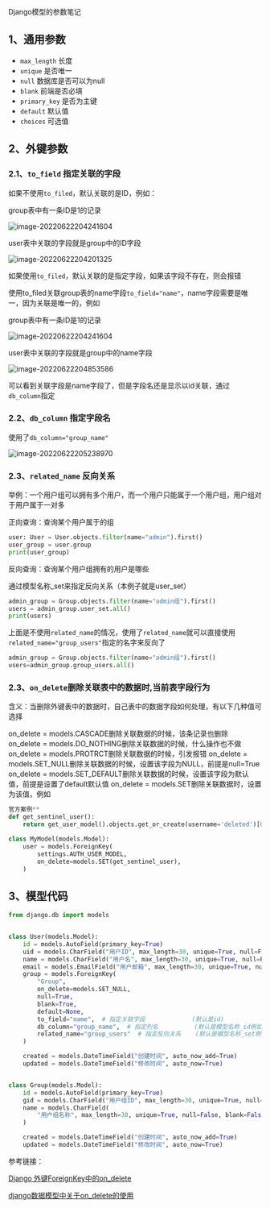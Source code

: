 Django模型的参数笔记

## 1、通用参数

- `max_length` 长度
- `unique` 是否唯一
- `null` 数据库是否可以为null
- `blank` 前端是否必填
- `primary_key` 是否为主键
- `default` 默认值
- `choices` 可选值

## 2、外键参数

### 2.1、`to_field` 指定关联的字段

如果不使用`to_filed`，默认关联的是ID，例如：

group表中有一条ID是1的记录

![image-20220622204241604](https://img2022.cnblogs.com/blog/1768648/202206/1768648-20220622230453465-1389946698.png)

user表中关联的字段就是group中的ID字段

![image-20220622204201325](https://img2022.cnblogs.com/blog/1768648/202206/1768648-20220622230432164-611372789.png)

如果使用`to_filed`，默认关联的是指定字段，如果该字段不存在，则会报错

使用to_filed关联group表的name字段`to_field="name"`，name字段需要是唯一，因为关联是唯一的，例如

group表中有一条ID是1的记录

![image-20220622204241604](https://img2022.cnblogs.com/blog/1768648/202206/1768648-20220622230453465-1389946698.png)

user表中关联的字段就是group中的name字段

![image-20220622204853586](https://img2022.cnblogs.com/blog/1768648/202206/1768648-20220622230513876-815928858.png)

可以看到关联字段是name字段了，但是字段名还是显示以id关联，通过`db_column`指定

### 2.2、`db_column` 指定字段名

使用了`db_column="group_name"`

![image-20220622205238970](https://img2022.cnblogs.com/blog/1768648/202206/1768648-20220622230534780-6047695.png)

### 2.3、`related_name` 反向关系

举例：一个用户组可以拥有多个用户，而一个用户只能属于一个用户组，用户组对于用户属于一对多

正向查询：查询某个用户属于的组

```python
user: User = User.objects.filter(name="admin").first()
user_group = user.group
print(user_group)
```

反向查询：查询某个用户组拥有的用户是哪些

通过模型名称_set来指定反向关系（本例子就是user_set）

```python
admin_group = Group.objects.filter(name="admin组").first()
users = admin_group.user_set.all()
print(users)
```

上面是不使用`related_name`的情况，使用了`related_name`就可以直接使用`related_name="group_users"`指定的名字来反向了

```python
admin_group = Group.objects.filter(name="admin组").first()
users=admin_group.group_users.all()
```

### 2.3、`on_delete`删除关联表中的数据时,当前表字段行为

含义：当删除外键表中的数据时，自己表中的数据字段如何处理，有以下几种值可选择

on_delete = models.CASCADE删除关联数据的时候，该条记录也删除
on_delete = models.DO_NOTHING删除关联数据的时候，什么操作也不做
on_delete = models.PROTRCT删除关联数据的时候，引发报错
on_delete = models.SET_NULL删除关联数据的时候，设置该字段为NULL，前提是null=True
on_delete = models.SET_DEFAULT删除关联数据的时候，设置该字段为默认值，前提是设置了default默认值
on_delete = models.SET删除关联数据时，设置为该值，例如

```python
官方案例**
def get_sentinel_user():
    return get_user_model().objects.get_or_create(username='deleted')[0]

class MyModel(models.Model):
    user = models.ForeignKey(
        settings.AUTH_USER_MODEL,
        on_delete=models.SET(get_sentinel_user),
    )
```

## 3、模型代码

```python
from django.db import models


class User(models.Model):
    id = models.AutoField(primary_key=True)
    uid = models.CharField("用户ID", max_length=30, unique=True, null=False, blank=False)
    name = models.CharField("用户名", max_length=30, unique=True, null=False, blank=False)
    email = models.EmailField("用户邮箱", max_length=30, unique=True, null=False, blank=False)
    group = models.ForeignKey(
        "Group",
        on_delete=models.SET_NULL,
        null=True,
        blank=True,
        default=None,
        to_field="name",  # 指定关联字段             (默认是id)
        db_column="group_name",  # 指定列名          (默认是模型名称_id例如：group_id)
        related_name="group_users"  # 指定反向关系    (默认是模型名称_set例如：user_id)
    )

    created = models.DateTimeField("创建时间", auto_now_add=True)
    updated = models.DateTimeField("修改时间", auto_now=True)


class Group(models.Model):
    id = models.AutoField(primary_key=True)
    gid = models.CharField("用户组ID", max_length=30, unique=True, null=False, blank=False)
    name = models.CharField(
        "用户组名称", max_length=30, unique=True, null=False, blank=False
    )

    created = models.DateTimeField("创建时间", auto_now_add=True)
    updated = models.DateTimeField("修改时间", auto_now=True)
```

参考链接：

[Django 外键ForeignKey中的on_delete](https://blog.csdn.net/lht_521/article/details/80605146#:~:text=%E5%BD%93%E7%94%B1%E4%B8%80%E4%B8%AA%20ForeignKey%20%E5%BC%95%E7%94%A8%20%E7%9A%84%20%E5%AF%B9%E8%B1%A1%E8%A2%AB%E5%88%A0%E9%99%A4%EF%BC%8C%E9%BB%98%E8%AE%A4%E6%83%85%E5%86%B5%E4%B8%8B%EF%BC%8C%20Django%20%E6%A8%A1%E6%8B%9FSQL%20%E7%9A%84,%EF%BC%8C%E4%BD%A0%E6%83%B3%E4%BB%96%E5%BC%95%E7%94%A8%20%E7%9A%84%20%E5%AF%B9%E8%B1%A1%E8%A2%AB%E5%88%A0%E9%99%A4%E6%97%B6%EF%BC%8C%E8%AF%A5%E9%A1%B9%E4%B8%BA%E7%A9%BA%E3%80%82%20user%20%3D%20mod%20el%20s.)

[django数据模型中关于on_delete的使用](https://blog.csdn.net/kuangshp128/article/details/78946316)
